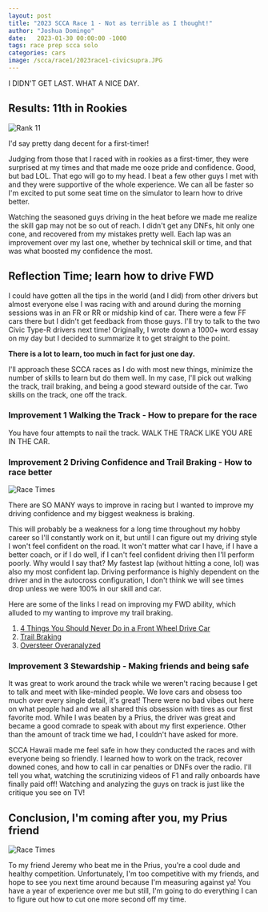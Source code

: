 ```yaml
---
layout: post
title: "2023 SCCA Race 1 - Not as terrible as I thought!"
author: "Joshua Domingo"
date:   2023-01-30 00:00:00 -1000
tags: race prep scca solo  
categories: cars
image: /scca/race1/2023race1-civicsupra.JPG
---
```


I DIDN'T GET LAST. WHAT A NICE DAY.

## Results: 11th in Rookies

![Rank 11](https://sudoyashi.github.io/Joshis-Garage/assets/img/scca/race1/2023race1-rank11.PNG)

I'd say pretty dang decent for a first-timer!

Judging from those that I raced with in rookies as a first-timer, they were surprised at my times and that made me ooze pride and confidence. Good, but bad LOL. That ego will go to my head. I beat a few other guys I met with and they were supportive of the whole experience. We can all be faster so I'm excited to put some seat time on the simulator to learn how to drive better.

Watching the seasoned guys driving in the heat before we made me realize the skill gap may not be so out of reach. I didn't get any DNFs, hit only one cone, and recovered from my mistakes pretty well. Each lap was an improvement over my last one, whether by technical skill or time, and that was what boosted my confidence the most.

## Reflection Time; learn how to drive FWD

I could have gotten all the tips in the world (and I did) from other drivers but almost everyone else I was racing with and around during the morning sessions was in an FR or RR or midship kind of car. There were a few FF cars there but I didn't get feedback from those guys. I'll try to talk to the two Civic Type-R drivers next time! Originally, I wrote down a 1000+ word essay on my day but I decided to summarize it to get straight to the point.

**There is a lot to learn, too much in fact for just one day.**

I'll approach these SCCA races as I do with most new things, minimize the number of skills to learn but do them well. In my case, I'll pick out walking the track, trail braking, and being a good steward outside of the car. Two skills on the track, one off the track.

### Improvement 1 Walking the Track - How to prepare for the race

You have four attempts to nail the track. WALK THE TRACK LIKE YOU ARE IN THE CAR.

### Improvement 2 Driving Confidence and Trail Braking - How to race better

![Race Times](https://sudoyashi.github.io/Joshis-Garage/assets/img/scca/race1/2023race1-times.png)

There are SO MANY ways to improve in racing but I wanted to improve my driving confidence and my biggest weakness is braking. 

This will probably be a weakness for a long time throughout my hobby career so I'll constantly work on it, but until I can figure out my driving style I won't feel confident on the road. It won't matter what car I have, if I have a better coach, or if I do well, if I can't feel confident driving then I'll perform poorly. Why would I say that? My fastest lap (without hitting a cone, lol) was also my most confident lap. Driving performance is highly dependent on the driver and in the autocross configuration, I don't think we will see times drop unless we were 100% in our skill and car.

Here are some of the links I read on improving my FWD ability, which alluded to my wanting to improve my trail braking.
1. [4 Things You Should Never Do in a Front Wheel Drive Car](https://www.carthrottle.com/post/4-things-you-should-never-do-in-a-front-wheel-drive-car/)
2. [Trail Braking](https://yousuckatracing.com/tag/trail-braking/)
2. [Oversteer Overanalyzed](https://yousuckatracing.com/2017/04/30/oversteer-overanalyzed-weight-transfer-brake-bias/)

### Improvement 3 Stewardship - Making friends and being safe

It was great to work around the track while we weren't racing because I get to talk and meet with like-minded people. We love cars and obsess too much over every single detail, it's great! There were no bad vibes out here on what people had and we all shared this obsession with tires as our first favorite mod. While I was beaten by a Prius, the driver was great and became a good comrade to speak with about my first experience. Other than the amount of track time we had, I couldn't have asked for more.

SCCA Hawaii made me feel safe in how they conducted the races and with everyone being so friendly. I learned how to work on the track, recover downed cones, and how to call in car penalties or DNFs over the radio. I'll tell you what, watching the scrutinizing videos of F1 and rally onboards have finally paid off! Watching and analyzing the guys on track is just like the critique you see on TV! 

## Conclusion, I'm coming after you, my Prius friend

![Race Times](https://sudoyashi.github.io/Joshis-Garage/assets/img/scca/race1/2023race1-vertical.JPG)

To my friend Jeremy who beat me in the Prius, you're a cool dude and healthy competition. Unfortunately, I'm too competitive with my friends, and hope to see you next time around because I'm measuring against ya! You have a year of experience over me but still, I'm going to do everything I can to figure out how to cut one more second off my time.


